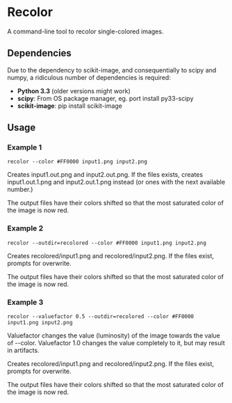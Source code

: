 Recolor
=======

A command-line tool to recolor single-colored images.

Dependencies
------------
  
Due to the dependency to scikit-image, and consequentially to scipy and numpy,
a ridiculous number of dependencies is required:

  *  **Python 3.3** (older versions might work)
  *  **scipy**: From OS package manager, eg. port install py33-scipy
  *  **scikit-image**: pip install scikit-image

Usage
-----

### Example 1 

    recolor --color #FF0000 input1.png input2.png

  Creates input1.out.png and input2.out.png. If the files exists, creates
  input1.out.1.png and input2.out.1.png instead (or ones with the next
  available number.)

  The output files have their colors shifted so that the most saturated color
  of the image is now red.

### Example 2

    recolor --outdir=recolored --color #FF0000 input1.png input2.png

  Creates recolored/input1.png and recolored/input2.png. If the files exist,
  prompts for overwrite.

  The output files have their colors shifted so that the most saturated color
  of the image is now red.

### Example 3

    recolor --valuefactor 0.5 --outdir=recolored --color #FF0000 input1.png input2.png

  Valuefactor changes the value (luminosity) of the image towards the value
  of --color. Valuefactor 1.0 changes the value completely to it, but may 
  result in artifacts. 

  Creates recolored/input1.png and recolored/input2.png. If the files exist,
  prompts for overwrite.

  The output files have their colors shifted so that the most saturated color
  of the image is now red.

